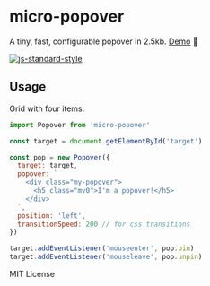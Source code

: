 # micro-popover
A tiny, fast, configurable popover in 2.5kb. [Demo](http://estrattonbailey.com/micro-popover/) 🍻

[![js-standard-style](https://cdn.rawgit.com/feross/standard/master/badge.svg)](http://standardjs.com)

## Usage
Grid with four items:
```javascript
import Popover from 'micro-popover'

const target = document.getElementById('target')

const pop = new Popover({
  target: target,
  popover: `
    <div class="my-popover">
      <h5 class="mv0">I'm a popover!</h5>
    </div>
  `,
  position: 'left',
  transitionSpeed: 200 // for css transitions
})

target.addEventListener('mouseenter', pop.pin)
target.addEventListener('mouseleave', pop.unpin)
```

MIT License

